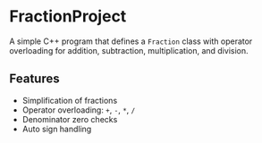 # FractionProject

A simple C++ program that defines a `Fraction` class with operator overloading for addition, subtraction, multiplication, and division.

## Features
- Simplification of fractions
- Operator overloading: `+`, `-`, `*`, `/`
- Denominator zero checks
- Auto sign handling
